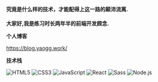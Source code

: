 <h4>
<!--   <img src="https://emojis.slackmojis.com/emojis/images/1588866973/8934/hellokittydance.gif?1588866973" alt="Hi" width="42" /> -->
  究竟是什么样的技术，才能配得上这一路的颠沛流离.
</h4>

**大家好,我是练习时长两年半的前端开发顾念.**


<!-- <p style="font-size: 12px">大家好,我是练习时长两年半的前端开发顾念,喜欢编程,游戏,动漫的二次元宅男是也</p> -->
**个人博客**

https://blog.yaogg.work/

**技术栈**

![HTML5](https://img.shields.io/badge/-HTML5-%23E34C26?style=flat&logo=html5&logoColor=ffffff)
![CSS3](https://img.shields.io/badge/-CSS3-%23197CBE?style=flat&logo=css3)
![JavaScript](https://img.shields.io/badge/-JavaScript-%23F7DF1C?style=flat&logo=javascript&logoColor=000000&labelColor=%23ECD83E&color=%23ECD83E)
![React](https://img.shields.io/badge/-React-%2320232A?logoColor=61DAFB&style=flat&logo=react)
![Sass](https://img.shields.io/badge/-Sass-%23CB6498?style=flat&logo=sass&logoColor=ffffff)
![Node.js](https://img.shields.io/badge/-Node.js-%23579050?style=flat&logo=node.js&logoColor=ffffff)



